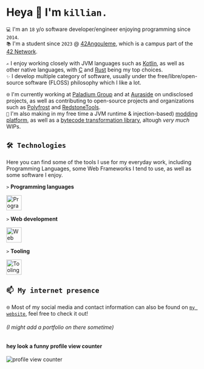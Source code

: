 # Heya 👋 I'm `killian.`

`💻` I'm an `18` y/o software developer/engineer enjoying programming since `2014`.  
`📚` I'm a student since `2023` @ [42Angouleme](https://42angouleme.fr), which is a campus part of the [42 Network](https://www.42network.org/). 

`✍️` I enjoy working closely with JVM languages such as [Kotlin](https://kotlinlang.org), as well as other native languages, with [C](https://en.wikipedia.org/wiki/C_(programming_language)) and [Rust](https://rust-lang.org) being my top choices.  
`✨` I develop multiple category of software, usually under the free/libre/open-source software (FLOSS) philosophy which I like a lot.

`🌐` I'm currently working at [Paladium Group](https://paladium-pvp.fr) and at [Auraside](https://github.com/Auraside) on undisclosed projects, as well as contributing to open-source projects and organizations such as [Polyfrost](https://github.com/Polyfrost) and [RedstoneTools](https://github.com/RedstoneTools).  
`🌱` I'm also making in my free time a JVM runtime & injection-based) [modding platform](https://github.com/SpruceLoader), as well as a [bytecode transformation library](https://github.com/stardust-enterprises/deface), altough _very much_ WIPs.

## `🛠️ Technologies`

Here you can find some of the tools I use for my everyday work, including Programming Languages, some Web Frameworks I tend to use, as well as some software I enjoy.

`>` **Programming languages**

<img src="https://skills.thijs.gg/icons?i=kotlin,rust,java,c,typescript,python" alt="Programming languages" height="40"/>

`>` **Web development**

<img src="https://skills.thijs.gg/icons?i=tailwind,react,spring,svelte,tauri,ktor" alt="Web technologies" height="40"/>

`>` **Tooling**

<img src="https://skills.thijs.gg/icons?i=linux,vim,idea,gradle,maven,bash,git,docker,github" alt="Tooling & other" height="40"/>

## `📫 My internet presence`

`🌐` Most of my social media and contact information can also be found on [`my website`](https://xtrm.me), feel free to check it out!

###### *(I might add a portfolio on there sometime)*
#### hey look a funny profile view counter 
<img src="https://moe-counter.glitch.me/get/@xTrM-EN" alt="profile view counter"/>
